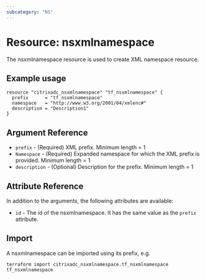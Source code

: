 ```yaml
---
subcategory: "NS"
---
```


# Resource: nsxmlnamespace

The nsxmlnamespace resource is used to create XML namespace resource.


## Example usage

```hcl
resource "citrixadc_nsxmlnamespace" "tf_nsxmlnamespace" {
  prefix      = "tf_nsxmlnamespace"
  namespace   = "http://www.w3.org/2001/04/xmlenc#"
  description = "Description1"
}
```


## Argument Reference

* `prefix` - (Required) XML prefix. Minimum length =  1
* `Namespace` - (Required) Expanded namespace for which the XML prefix is provided. Minimum length =  1
* `description` - (Optional) Description for the prefix. Minimum length =  1


## Attribute Reference

In addition to the arguments, the following attributes are available:

* `id` - The id of the nsxmlnamespace. It has the same value as the `prefix` attribute.


## Import

A nsxmlnamespace can be imported using its prefix, e.g.

```shell
terraform import citrixadc_nsxmlnamespace.tf_nsxmlnamespace tf_nsxmlnamespace
```
